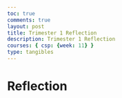 ```yaml
---
toc: true
comments: true
layout: post
title: Trimester 1 Reflection
description: Trimester 1 Reflection
courses: { csp: {week: 11} }
type: tangibles
---
```


# Reflection

